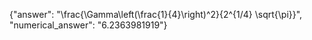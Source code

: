{"answer": "\\frac{\\Gamma\\left(\\frac{1}{4}\\right)^2}{2^{1/4} \\sqrt{\\pi}}", "numerical_answer": "6.2363981919"}